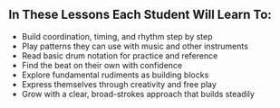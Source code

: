 
## In These Lessons Each Student Will Learn To:

- Build coordination, timing, and rhythm step by step  
- Play patterns they can use with music and other instruments  
- Read basic drum notation for practice and reference  
- Find the beat on their own with confidence  
- Explore fundamental rudiments as building blocks  
- Express themselves through creativity and free play  
- Grow with a clear, broad-strokes approach that builds steadily
